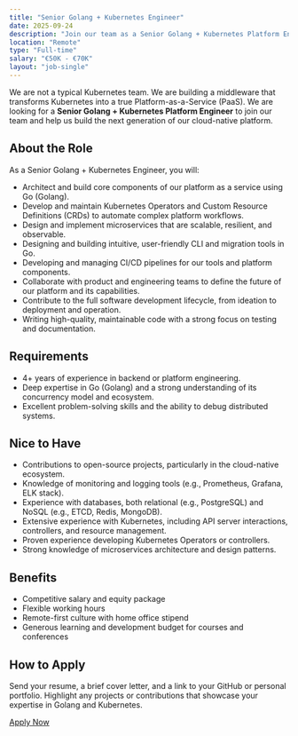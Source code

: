 ```yaml
---
title: "Senior Golang + Kubernetes Engineer"
date: 2025-09-24
description: "Join our team as a Senior Golang + Kubernetes Platform Engineer to build a cutting-edge platform as a service on top of Kubernetes."
location: "Remote"
type: "Full-time"
salary: "€50K - €70K"
layout: "job-single"
---
```


We are not a typical Kubernetes team. We are building a middleware that transforms Kubernetes into a true Platform-as-a-Service (PaaS). We are looking for a **Senior Golang + Kubernetes Platform Engineer** to join our team and help us build the next generation of our cloud-native platform.

## About the Role

As a Senior Golang + Kubernetes Engineer, you will:

 - Architect and build core components of our platform as a service using Go (Golang).
 - Develop and maintain Kubernetes Operators and Custom Resource Definitions (CRDs) to automate complex platform workflows.
 - Design and implement microservices that are scalable, resilient, and observable.
 - Designing and building intuitive, user-friendly CLI and migration tools in Go.
 - Developing and managing CI/CD pipelines for our tools and platform components.
 - Collaborate with product and engineering teams to define the future of our platform and its capabilities.
 - Contribute to the full software development lifecycle, from ideation to deployment and operation.
 - Writing high-quality, maintainable code with a strong focus on testing and documentation.

## Requirements

 - 4+ years of experience in backend or platform engineering.
 - Deep expertise in Go (Golang) and a strong understanding of its concurrency model and ecosystem.
 - Excellent problem-solving skills and the ability to debug distributed systems.

## Nice to Have

 - Contributions to open-source projects, particularly in the cloud-native ecosystem.
 - Knowledge of monitoring and logging tools (e.g., Prometheus, Grafana, ELK stack).
 - Experience with databases, both relational (e.g., PostgreSQL) and NoSQL (e.g., ETCD, Redis, MongoDB).
 - Extensive experience with Kubernetes, including API server interactions, controllers, and resource management.
 - Proven experience developing Kubernetes Operators or controllers.
 - Strong knowledge of microservices architecture and design patterns.

## Benefits

 - Competitive salary and equity package
 - Flexible working hours
 - Remote-first culture with home office stipend
 - Generous learning and development budget for courses and conferences

## How to Apply

Send your resume, a brief cover letter, and a link to your GitHub or personal portfolio. Highlight any projects or contributions that showcase your expertise in Golang and Kubernetes.

[Apply Now](mailto:info@inspirnation.eu)
